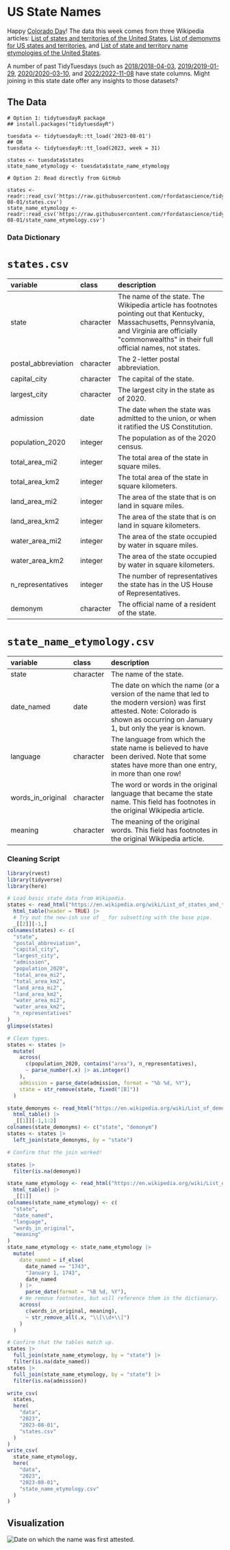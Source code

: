 # US State Names

Happy [Colorado Day](https://www.timeanddate.com/holidays/us/colorado-day)! The data this week comes from three Wikipedia articles: [List of states and territories of the United States](https://en.wikipedia.org/wiki/List_of_states_and_territories_of_the_United_States), [List of demonyms for US states and territories](https://en.wikipedia.org/wiki/List_of_demonyms_for_US_states_and_territories), and [List of state and territory name etymologies of the United States](https://en.wikipedia.org/wiki/List_of_state_and_territory_name_etymologies_of_the_United_States).

A number of past TidyTuesdays (such as [2018/2018-04-03](https://tidytues.day/2018/2018-04-03), [2019/2019-01-29](https://tidytues.day/2019/2019-01-29), [2020/2020-03-10](https://tidytues.day/2020/2020-03-10), and [2022/2022-11-08](https://tidytues.day/2022/2022-11-08) have state columns. Might joining in this state date offer any insights to those datasets?

## The Data

```{r}
# Option 1: tidytuesdayR package 
## install.packages("tidytuesdayR")

tuesdata <- tidytuesdayR::tt_load('2023-08-01')
## OR
tuesdata <- tidytuesdayR::tt_load(2023, week = 31)

states <- tuesdata$states
state_name_etymology <- tuesdata$state_name_etymology

# Option 2: Read directly from GitHub

states <- readr::read_csv('https://raw.githubusercontent.com/rfordatascience/tidytuesday/master/data/2023/2023-08-01/states.csv')
state_name_etymology <- readr::read_csv('https://raw.githubusercontent.com/rfordatascience/tidytuesday/master/data/2023/2023-08-01/state_name_etymology.csv')
```

### Data Dictionary

# `states.csv`

| variable | class | description |
|:---|:---|:---|
| state | character | The name of the state. The Wikipedia article has footnotes pointing out that Kentucky, Massachusetts, Pennsylvania, and Virginia are officially "commonwealths" in their full official names, not states. |
| postal_abbreviation | character | The 2-letter postal abbreviation. |
| capital_city | character | The capital of the state. |
| largest_city | character | The largest city in the state as of 2020. |
| admission | date | The date when the state was admitted to the union, or when it ratified the US Constitution. |
| population_2020 | integer | The population as of the 2020 census. |
| total_area_mi2 | integer | The total area of the state in square miles. |
| total_area_km2 | integer | The total area of the state in square kilometers. |
| land_area_mi2 | integer | The area of the state that is on land in square miles. |
| land_area_km2 | integer | The area of the state that is on land in square kilometers. |
| water_area_mi2 | integer | The area of the state occupied by water in square miles. |
| water_area_km2 | integer | The area of the state occupied by water in square kilometers. |
| n_representatives | integer | The number of representatives the state has in the US House of Representatives. |
| demonym | character | The official name of a resident of the state. |

# `state_name_etymology.csv`

| variable | class | description |
|:---|:---|:---|
| state | character | The name of the state. |
| date_named | date | The date on which the name (or a version of the name that led to the modern version) was first attested. Note: Colorado is shown as occurring on January 1, but only the year is known. |
| language | character | The language from which the state name is believed to have been derived. Note that some states have more than one entry, in more than one row! |
| words_in_original | character | The word or words in the original language that became the state name. This field has footnotes in the original Wikipedia article. |
| meaning | character | The meaning of the original words. This field has footnotes in the original Wikipedia article. |

### Cleaning Script

``` r
library(rvest)
library(tidyverse)
library(here)

# Load basic state data from Wikipedia.
states <- read_html("https://en.wikipedia.org/wiki/List_of_states_and_territories_of_the_United_States") |> 
  html_table(header = TRUE) |> 
  # Try out the new-ish use of _ for subsetting with the base pipe.
  _[[2]][-1,]
colnames(states) <- c(
  "state",
  "postal_abbreviation",
  "capital_city",
  "largest_city",
  "admission",
  "population_2020",
  "total_area_mi2",
  "total_area_km2",
  "land_area_mi2",
  "land_area_km2",
  "water_area_mi2",
  "water_area_km2",
  "n_representatives"
)
glimpse(states)

# Clean types.
states <- states |> 
  mutate(
    across(
      c(population_2020, contains("area"), n_representatives),
      ~ parse_number(.x) |> as.integer()
    ),
    admission = parse_date(admission, format = "%b %d, %Y"),
    state = str_remove(state, fixed("[B]"))
  )

state_demonyms <- read_html("https://en.wikipedia.org/wiki/List_of_demonyms_for_US_states_and_territories") |> 
  html_table() |> 
  _[[1]][-1,1:2]
colnames(state_demonyms) <- c("state", "demonym")
states <- states |> 
  left_join(state_demonyms, by = "state")

# Confirm that the join worked!

states |> 
  filter(is.na(demonym))

state_name_etymology <- read_html("https://en.wikipedia.org/wiki/List_of_state_and_territory_name_etymologies_of_the_United_States") |> 
  html_table() |> 
  _[[1]]
colnames(state_name_etymology) <- c(
  "state",
  "date_named",
  "language",
  "words_in_original",
  "meaning"
)
state_name_etymology <- state_name_etymology |>
  mutate(
    date_named = if_else(
      date_named == "1743",
      "January 1, 1743",
      date_named
    ) |> 
      parse_date(format = "%B %d, %Y"),
    # We remove footnotes, but will reference them in the dictionary.
    across(
      c(words_in_original, meaning),
      ~ str_remove_all(.x, "\\[\\d+\\]")
    )
  )

# Confirm that the tables match up.
states |> 
  full_join(state_name_etymology, by = "state") |> 
  filter(is.na(date_named))
states |> 
  full_join(state_name_etymology, by = "state") |> 
  filter(is.na(admission))

write_csv(
  states,
  here(
    "data",
    "2023",
    "2023-08-01",
    "states.csv"
  )
)
write_csv(
  state_name_etymology,
  here(
    "data",
    "2023",
    "2023-08-01",
    "state_name_etymology.csv"
  )
)
```

## Visualization

![Date on which the name was first attested.](state_name_plot.jpeg)
